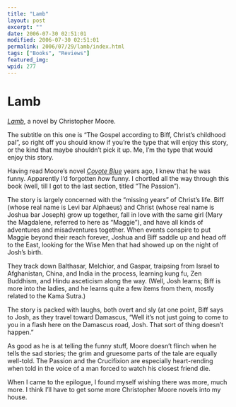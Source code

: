 ```yaml
---
title: "Lamb"
layout: post
excerpt: ""
date: 2006-07-30 02:51:01
modified: 2006-07-30 02:51:01
permalink: 2006/07/29/lamb/index.html
tags: ["Books", "Reviews"]
featured_img: 
wpid: 277
---
```


# Lamb

[*Lamb*](http://www.chapters.indigo.ca/books/item/books-978038081381/0380813815/), a novel by Christopher Moore.

The subtitle on this one is “The Gospel according to Biff, Christ’s childhood pal”, so right off you should know if you’re the type that will enjoy this story, or the kind that maybe shouldn’t pick it up. Me, I’m the type that would enjoy this story.

Having read Moore’s novel [*Coyote Blue*](http://www.chapters.indigo.ca/books/item/books-978006073543/0060735430/) years ago, I knew that he was funny. Apparently I’d forgotten *how* funny. I chortled all the way through this book (well, till I got to the last section, titled “The Passion”).

The story is largely concerned with the “missing years” of Christ’s life. Biff (whose real name is Levi bar Alphaeus) and Christ (whose real name is Joshua bar Joseph) grow up together, fall in love with the same girl (Mary the Magdalene, referred to here as “Maggie”), and have all kinds of adventures and misadventures together. When events conspire to put Maggie beyond their reach forever, Joshua and Biff saddle up and head off to the East, looking for the Wise Men that had showed up on the night of Josh’s birth.

They track down Balthasar, Melchior, and Gaspar, traipsing from Israel to Afghanistan, China, and India in the process, learning kung fu, Zen Buddhism, and Hindu asceticism along the way. (Well, Josh learns; Biff is more into the ladies, and he learns quite a few items from them, mostly related to the Kama Sutra.)

The story is packed with laughs, both overt and sly (at one point, Biff says to Josh, as they travel toward Damascus, “Well it’s not just going to come to you in a flash here on the Damascus road, Josh. That sort of thing doesn’t happen.”

As good as he is at telling the funny stuff, Moore doesn’t flinch when he tells the sad stories; the grim and gruesome parts of the tale are equally well-told. The Passion and the Crucifixion are especially heart-rending when told in the voice of a man forced to watch his closest friend die.

When I came to the epilogue, I found myself wishing there was more, much more. I think I’ll have to get some more Christopher Moore novels into my house.